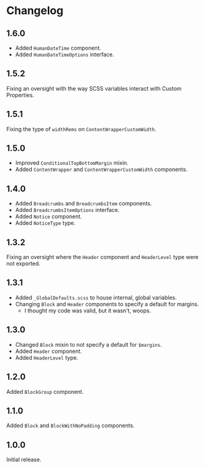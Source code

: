 # Changelog
## 1.6.0

* Added `HumanDateTime` component.
* Added `HumanDateTimeOptions` interface.

## 1.5.2
Fixing an oversight with the way SCSS variables interact with Custom Properties.

## 1.5.1
Fixing the type of `widthRems` on `ContentWrapperCustomWidth`.

## 1.5.0

* Improved `ConditionalTopBottomMargin` mixin.
* Added `ContentWrapper` and `ContentWrapperCustomWidth` components.

## 1.4.0

* Added `Breadcrumbs` and `BreadcrumbsItem` components.
* Added `BreadcrumbsItemOptions` interface.
* Added `Notice` component.
* Added `NoticeType` type.

## 1.3.2
Fixing an oversight where the `Header` component and `HeaderLevel` type were not exported.

## 1.3.1

* Added `_GlobalDefaults.scss` to house internal, global variables.
* Changing `Block` and `Header` components to specify a default for margins.
	* I thought my code was valid, but it wasn't, woops.

## 1.3.0

* Changed `Block` mixin to not specify a default for `$margins`.
* Added `Header` component.
* Added `HeaderLevel` type.

## 1.2.0
Added `BlockGroup` component.

## 1.1.0
Added `Block` and `BlockWithNoPadding` components.

## 1.0.0
Initial release.